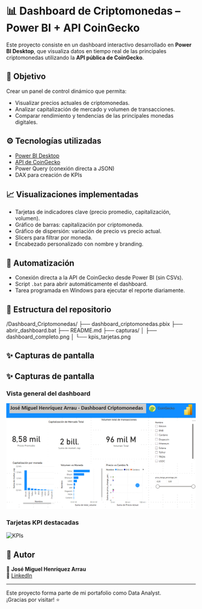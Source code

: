 # 📊 Dashboard de Criptomonedas – Power BI + API CoinGecko

Este proyecto consiste en un dashboard interactivo desarrollado en **Power BI Desktop**, que visualiza datos en tiempo real de las principales criptomonedas utilizando la **API pública de CoinGecko**.

## 🧠 Objetivo

Crear un panel de control dinámico que permita:
- Visualizar precios actuales de criptomonedas.
- Analizar capitalización de mercado y volumen de transacciones.
- Comparar rendimiento y tendencias de las principales monedas digitales.

## ⚙️ Tecnologías utilizadas

- [Power BI Desktop](https://powerbi.microsoft.com/)
- [API de CoinGecko](https://www.coingecko.com/en/api)
- Power Query (conexión directa a JSON)
- DAX para creación de KPIs

## 📈 Visualizaciones implementadas

- Tarjetas de indicadores clave (precio promedio, capitalización, volumen).
- Gráfico de barras: capitalización por criptomoneda.
- Gráfico de dispersión: variación de precio vs precio actual.
- Slicers para filtrar por moneda.
- Encabezado personalizado con nombre y branding.

## 🔄 Automatización

- Conexión directa a la API de CoinGecko desde Power BI (sin CSVs).
- Script `.bat` para abrir automáticamente el dashboard.
- Tarea programada en Windows para ejecutar el reporte diariamente.

## 📂 Estructura del repositorio

/Dashboard_Criptomonedas/ ├── dashboard_criptomonedas.pbix ├── abrir_dashboard.bat ├── README.md ├── capturas/ │ ├── dashboard_completo.png │ └── kpis_tarjetas.png


## ✨ Capturas de pantalla

## ✨ Capturas de pantalla

### Vista general del dashboard
![Dashboard completo](capturas/dashboard_completo.png)

### Tarjetas KPI destacadas
![KPIs](capturas/kpis_tarjetas.png)

## 🚀 Autor

👤 **José Miguel Henríquez Arrau**  
📎 [LinkedIn](https://www.linkedin.com/in/jos%C3%A9-miguel-henr%C3%ADquez-arrau-sociologo-fullstack-web/)

---

Este proyecto forma parte de mi portafolio como Data Analyst.  
¡Gracias por visitar! ⭐


